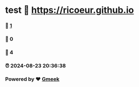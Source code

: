 # test :link: https://ricoeur.github.io 
### :page_facing_up: [1](https://ricoeur.github.io/tag.html) 
### :speech_balloon: 0 
### :hibiscus: 4 
### :alarm_clock: 2024-08-23 20:36:38 
### Powered by :heart: [Gmeek](https://github.com/Meekdai/Gmeek)
